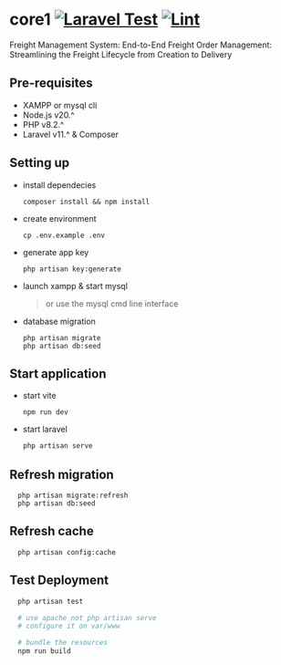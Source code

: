 # core1 [![Laravel Test](https://github.com/freight-capstone/core1/actions/workflows/php.yml/badge.svg)](https://github.com/freight-capstone/core1/actions/workflows/php.yml) [![Lint](https://github.com/freight-capstone/core1/actions/workflows/lint.yml/badge.svg)](https://github.com/freight-capstone/core1/actions/workflows/lint.yml)
Freight Management System: End-to-End Freight Order Management: Streamlining the Freight Lifecycle from Creation to Delivery

## Pre-requisites
- XAMPP or mysql cli
- Node.js v20.^
- PHP v8.2.^
- Laravel v11.^ & Composer
  
## Setting up
- install dependecies
  ```
  composer install && npm install
  ```
- create environment
  ```
  cp .env.example .env
  ```
- generate app key
  ```
  php artisan key:generate
  ```
- launch xampp & start mysql
  > or use the mysql cmd line interface
- database migration
  ```
  php artisan migrate
  php artisan db:seed
  ```

## Start application
- start vite
  ```
  npm run dev
  ```
- start laravel
  ```sh
  php artisan serve
  ```

## Refresh migration
```
  php artisan migrate:refresh
  php artisan db:seed
```

## Refresh cache
```
  php artisan config:cache
```

## Test Deployment
```sh
  php artisan test

  # use apache not php artisan serve
  # configure it on var/www

  # bundle the resources
  npm run build
```
